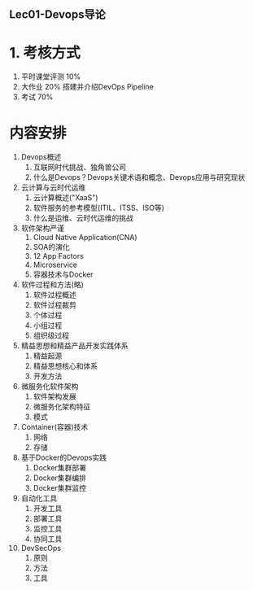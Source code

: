 Lec01-Devops导论
---

# 1. 考核方式
1. 平时课堂评测 10%
2. 大作业 20% 搭建并介绍DevOps Pipeline
3. 考试 70%

# 内容安排
1. Devops概述
   1. 互联网时代挑战、独角兽公司
   2. 什么是Devops？Devops关键术语和概念、Devops应用与研究现状
2. 云计算与云时代运维
   1. 云计算概述("XaaS")
   2. 软件服务的参考模型(ITIL、ITSS、ISO等)
   3. 什么是运维、云时代运维的挑战
3. 软件架构严谨
   1. Cloud Native Application(CNA)
   2. SOA的演化
   3. 12 App Factors
   4. Microservice
   5. 容器技术与Docker
4. 软件过程和方法(略)
   1. 软件过程概述
   2. 软件过程裁剪
   3. 个体过程
   4. 小组过程
   5. 组织级过程
5. 精益思想和精益产品开发实践体系
   1. 精益起源
   2. 精益思想核心和体系
   3. 开发方法
6. 微服务化软件架构
   1. 软件架构发展
   2. 微服务化架构特征
   3. 模式
7. Container(容器)技术
   1. 网络
   2. 存储
8. 基于Docker的Devops实践
   1. Docker集群部署
   2. Docker集群编排
   3. Docker集群监控
9. 自动化工具
   1. 开发工具
   2. 部署工具
   3. 监控工具
   4. 协同工具
10. DevSecOps
    1. 原则
    2. 方法
    3. 工具
